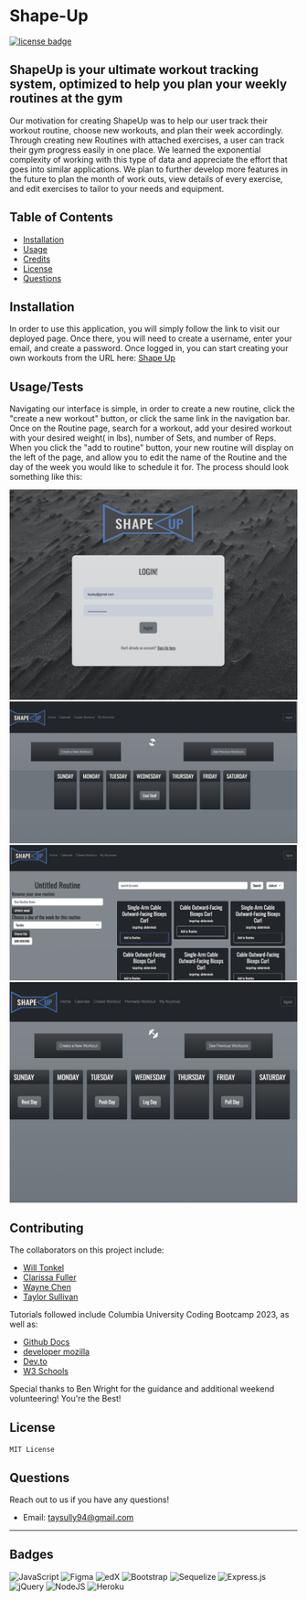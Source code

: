 # Shape-Up

[![license badge](https://img.shields.io/badge/License-MIT-green)](LICENSE)

## ShapeUp is your ultimate workout tracking system, optimized to help you plan your weekly routines at the gym

Our motivation for creating ShapeUp was to help our user track their workout routine, choose new workouts, and plan their week accordingly. Through creating new Routines with attached exercises, a user can track their gym progress easily in one place.
We learned the exponential complexity of working with this type of data and appreciate the effort that goes into similar applications.
We plan to further develop more features in the future to plan the month of work outs, view details of every exercise, and edit exercises to tailor to your needs and equipment.

## Table of Contents

- [Installation](#installation)
- [Usage](#usage)
- [Credits](#credits)
- [License](#license)
- [Questions](#questions)

## Installation

In order to use this application, you will simply follow the link to visit our deployed page. Once there, you will need to create a username, enter your email, and create a password. Once logged in, you can start creating your own workouts from the URL here:
[Shape Up](https://shape-up-4300c0d6cf80.herokuapp.com/login)

## Usage/Tests

Navigating our interface is simple, in order to create a new routine, click the "create a new workout" button, or click the same link in the navigation bar.
Once on the Routine page, search for a workout, add your desired workout with your desired weight( in lbs), number of Sets, and number of Reps. When you click the "add to routine" button, your new routine will display on the left of the page, and allow you to edit the name of the Routine and the day of the week you would like to schedule it for.
The process should look something like this:

![Shape-Up login in action](/public/assets/images/screenshot.png)
![Shape-Up homepage in action](/public/assets/images/screenshot1.png)
![Shape-Up make-routine in action](/public/assets/images/screenshot2.png)
![Shape-Up added routine in action](/public/assets/images/screenshot3.png)

## Contributing

The collaborators on this project include:

- [Will Tonkel](https://github.com/Tonkel)
- [Clarissa Fuller](https://github.com/clarissafuller)
- [Wayne Chen](https://github.com/wayne80361)
- [Taylor Sullivan](https://github.com/tayskully)

Tutorials followed include Columbia University Coding Bootcamp 2023, as well as:

- [Github Docs](https://docs.github.com/en)
- [developer mozilla](https://developer.mozilla.org/en-US/)
- [Dev.to](https://dev.to/)
- [W3 Schools](https://www.w3schools.com/)

Special thanks to Ben Wright for the guidance and additional weekend volunteering! You're the Best!

## License

    MIT License

## Questions

Reach out to us if you have any questions!

- Email: taysully94@gmail.com

---

## Badges

![JavaScript](https://img.shields.io/badge/javascript-%23323330.svg?style=for-the-badge&logo=javascript&logoColor=%23F7DF1E)
![Figma](https://img.shields.io/badge/figma-%23F24E1E.svg?style=for-the-badge&logo=figma&logoColor=white) ![edX](https://img.shields.io/badge/edX-%2302262B.svg?style=for-the-badge&logo=edX&logoColor=white) ![Bootstrap](https://img.shields.io/badge/bootstrap-%238511FA.svg?style=for-the-badge&logo=bootstrap&logoColor=white)
![Sequelize](https://img.shields.io/badge/Sequelize-52B0E7?style=for-the-badge&logo=Sequelize&logoColor=white)
![Express.js](https://img.shields.io/badge/express.js-%23404d59.svg?style=for-the-badge&logo=express&logoColor=%2361DAFB) ![jQuery](https://img.shields.io/badge/jquery-%230769AD.svg?style=for-the-badge&logo=jquery&logoColor=white)
![NodeJS](https://img.shields.io/badge/node.js-6DA55F?style=for-the-badge&logo=node.js&logoColor=white) ![Heroku](https://img.shields.io/badge/heroku-%23430098.svg?style=for-the-badge&logo=heroku&logoColor=white)
